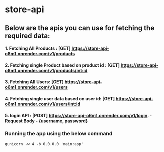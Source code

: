 # store-api

## Below are the apis you can use for fetching the required data:

#### 1. Fetching All Products : [GET] https://store-api-o6m1.onrender.com/v1/products
#### 2. Fetching single Product based on product id : [GET] https://store-api-o6m1.onrender.com/v1/products/<int:id>
#### 3. Fetching All Users: [GET] https://store-api-o6m1.onrender.com/v1/users
#### 4. Fetching single user data based on user id: [GET] https://store-api-o6m1.onrender.com/v1/users/<int:id>
#### 5. login API : [POST] https://store-api-o6m1.onrender.com/v1/login. - Request Body - {username, password}

### Running the app using the below command
`gunicorn -w 4 -b 0.0.0.0 'main:app'`
